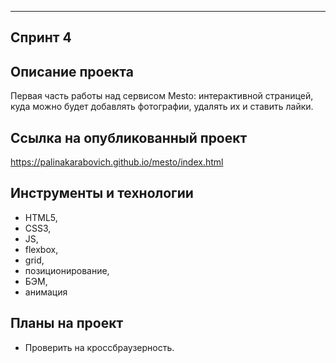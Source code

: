 -----
**Спринт 4** 
-----
## Описание проекта
Первая часть работы над сервисом Mesto: интерактивной страницей, куда можно будет добавлять фотографии, удалять их и ставить лайки.

## Ссылка на опубликованный проект
https://palinakarabovich.github.io/mesto/index.html

## Инструменты и технологии
* HTML5,  
* CSS3,
* JS,
* flexbox,
* grid,
* позиционирование,
* БЭМ,
* анимация

## Планы на проект
- Проверить на кроссбраузерность.
